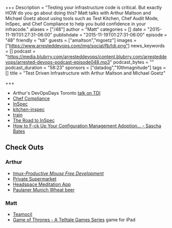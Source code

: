 +++
Description = "Testing your infrastructure code is critical. But exactly HOW do you go about doing this? Matt talks with Arthur Maltson and Michael Goetz about using tools such as Test Kitchen, Chef Audit Mode, InSpec, and Chef Compliance to help you build confidence in your infracode."
aliases = ["/48"]
author = "Matt"
categories = []
date = "2015-11-19T01:27:31-06:00"
publishdate = "2015-11-19T01:27:31-06:00"
episode = "48"
friendly = "tdi"
guests = ["amaltson","mgoetz"]
images = ["https://www.arresteddevops.com/img/social/fb/tdi.png"]
news_keywords = []
podcast = "https://media.blubrry.com/arresteddevops/content.blubrry.com/arresteddevops/arrested-devops-podcast-episode048.mp3"
podcast_bytes = ""
podcast_duration = "58:23"
sponsors = ["datadog","10thmagnitude"]
tags = []
title = "Test Driven Infrastructure with Arthur Maltson and Michael Goetz"

+++

- Arthur's DevOpsDays Toronto [talk on TDI](https://youtu.be/IEQUfo0eUiI?t=248)
- [Chef Compliance](https://www.chef.io/solutions/audit-compliance/)
- [InSpec](https://chef.io/inspec)
- [kitchen-inspec](https://github.com/chef/kitchen-inspec)
- [train](https://github.com/chef/train)
- [The Road to InSpec](https://www.chef.io/blog/2015/11/04/the-road-to-inspec/)
- [How to F-ck Up Your Configuration Management Adoption... - Sascha Bates](https://www.youtube.com/watch?v=pHmU0aNkENc)

## Check Outs

### Arthur
- [*tmux-Productive Mouse Free Development*](https://pragprog.com/book/bhtmux/tmux)
- [Private Supermarket](https://github.com/chef/omnibus-supermarket)
- [Headspace Meditation App](https://www.headspace.com/)
- [Paulaner Munich Wheat beer](http://www.paulaner.com/en)

### Matt
- [Teamocil](https://github.com/remiprev/teamocil)
- [Game of Thrones - A Telltale Games Series](https://www.telltalegames.com/gameofthrones/) game for iPad
